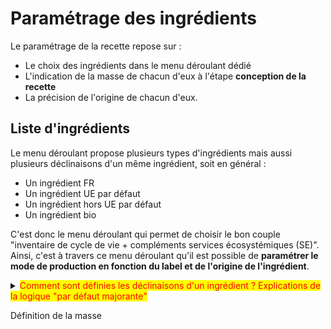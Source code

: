 # Paramétrage des ingrédients

Le paramétrage de la recette repose sur :&#x20;

* Le choix des ingrédients dans le menu déroulant dédié
* L'indication de la masse de chacun d'eux à l'étape **conception de la recette**
* La précision de l'origine de chacun d'eux.

## Liste d'ingrédients

Le menu déroulant propose plusieurs types d'ingrédients mais aussi plusieurs déclinaisons d'un même ingrédient, soit en général :&#x20;

* Un ingrédient FR
* Un ingrédient UE par défaut
* Un ingrédient hors UE par défaut
* Un ingrédient bio

C'est donc le menu déroulant qui permet de choisir le bon couple "inventaire de cycle de vie + compléments services écosystémiques (SE)". Ainsi, c'est à travers ce menu déroulant qu'il est possible de **paramétrer le mode de production en fonction du label et de l'origine de l'ingrédient**.

<details>

<summary><mark style="color:red;">Comment sont définies les déclinaisons d'un ingrédient ? Explications de la logique "par défaut majorante"</mark></summary>

* **Ingrédient France :**&#x20;

_**ICV FR ("national average" pour les ingrédients agricoles, "at plant" pour les ingrédients transformés) + SE FR**_

\=> Si pas d’ICV FR, c'est alors le mix de consommation Agribalyse qui est retenu.

* **Ingrédient UE par défaut :**&#x20;

_**ICV UE majorante + SE UE par défaut** (un travail reste à mener pour préciser les valeurs des compléments hors ACV à attribuer aux productions UE, par ex. à partir des données PAC)_

* **Ingrédient hors UE par défaut :**

_**ICV hors UE majorante + SE hors UE par défaut**_&#x20;

* **Ingrédient bio :**

_**ICV FR bio + SE FR bio**_

Dans un premier temps, possibilité de n’avoir qu’un ingrédient bio proposé, qui correspond à un inventaire FR (ce qui revient à ne différencier les origines que par les transports pour le bio).&#x20;

_A terme, il pourrait être proposé plusieurs variantes bio (bio FR, bio UE par défaut et bio hors UE par défaut). En l'absence de données spécifiques (ICV + données nécessaires à la construction des compléments SE), les variantes bio UE par défaut et bio hors UE par défaut pourraient être construites à partir du différentiel observé entre le FR bio et le FR conventionnel._

### Perspectives d'amélioration

Proposer des valeurs spécifiques (ICV + SE) pour certaines origines pour lesquelles on dispose de la donnée.

Conditions :

\-          Disposer d’un ICV

\-          Disposer de valeurs de SE spécifiques et justifiées&#x20;

\-          Que les produits issus de cette origine représentent au minimum 5% (seuil à définir) de la consommation FR (pour fixer une limite au niveau 1)

</details>

Définition de la masse

